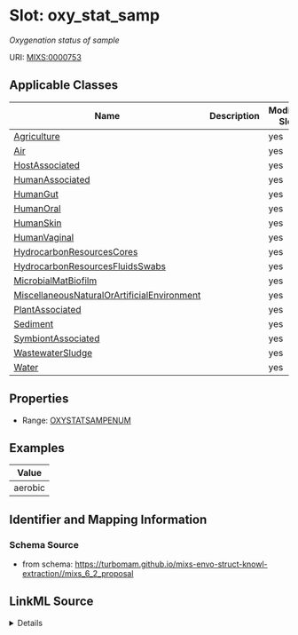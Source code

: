 # Slot: oxy_stat_samp


_Oxygenation status of sample_



URI: [MIXS:0000753](https://w3id.org/mixs/0000753)



<!-- no inheritance hierarchy -->




## Applicable Classes

| Name | Description | Modifies Slot |
| --- | --- | --- |
[Agriculture](Agriculture.md) |  |  yes  |
[Air](Air.md) |  |  yes  |
[HostAssociated](HostAssociated.md) |  |  yes  |
[HumanAssociated](HumanAssociated.md) |  |  yes  |
[HumanGut](HumanGut.md) |  |  yes  |
[HumanOral](HumanOral.md) |  |  yes  |
[HumanSkin](HumanSkin.md) |  |  yes  |
[HumanVaginal](HumanVaginal.md) |  |  yes  |
[HydrocarbonResourcesCores](HydrocarbonResourcesCores.md) |  |  yes  |
[HydrocarbonResourcesFluidsSwabs](HydrocarbonResourcesFluidsSwabs.md) |  |  yes  |
[MicrobialMatBiofilm](MicrobialMatBiofilm.md) |  |  yes  |
[MiscellaneousNaturalOrArtificialEnvironment](MiscellaneousNaturalOrArtificialEnvironment.md) |  |  yes  |
[PlantAssociated](PlantAssociated.md) |  |  yes  |
[Sediment](Sediment.md) |  |  yes  |
[SymbiontAssociated](SymbiontAssociated.md) |  |  yes  |
[WastewaterSludge](WastewaterSludge.md) |  |  yes  |
[Water](Water.md) |  |  yes  |







## Properties

* Range: [OXYSTATSAMPENUM](OXYSTATSAMPENUM.md)






## Examples

| Value |
| --- |
| aerobic |

## Identifier and Mapping Information







### Schema Source


* from schema: https://turbomam.github.io/mixs-envo-struct-knowl-extraction//mixs_6_2_proposal




## LinkML Source

<details>
```yaml
name: oxy_stat_samp
description: Oxygenation status of sample
title: oxygenation status of sample
notes:
- oxygen
- sample
- status
examples:
- value: aerobic
from_schema: https://turbomam.github.io/mixs-envo-struct-knowl-extraction//mixs_6_2_proposal
rank: 1000
slot_uri: MIXS:0000753
multivalued: false
alias: oxy_stat_samp
domain_of:
- Agriculture
- Air
- HostAssociated
- HumanAssociated
- HumanGut
- HumanOral
- HumanSkin
- HumanVaginal
- HydrocarbonResourcesCores
- HydrocarbonResourcesFluidsSwabs
- MicrobialMatBiofilm
- MiscellaneousNaturalOrArtificialEnvironment
- PlantAssociated
- Sediment
- SymbiontAssociated
- WastewaterSludge
- Water
range: OXY_STAT_SAMP_ENUM

```
</details>